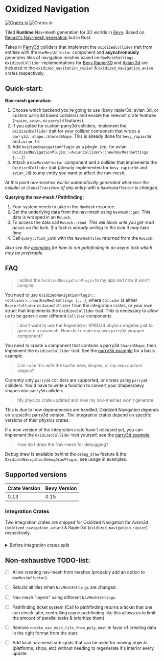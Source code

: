 # Oxidized Navigation
[![Crates.io](https://img.shields.io/crates/v/oxidized_navigation)](https://crates.io/crates/oxidized_navigation/)
![Crates.io](https://img.shields.io/crates/l/oxidized_navigation)

Tiled **Runtime** Nav-mesh generation for 3D worlds in [Bevy](https://bevyengine.org/). Based on [Recast's Nav-mesh generation](https://github.com/recastnavigation/recastnavigation/) but in Rust.

Takes in [Parry3d](https://crates.io/crates/parry3d) colliders that implement the ``OxidizedCollider`` trait from entities with the ``NavMeshAffector`` component and **asynchronously** generates tiles of navigation meshes based on ``NavMeshSettings``. ``OxidizedCollider`` implementations for [Bevy Rapier3D](https://crates.io/crates/bevy_rapier3d) and [Avian 3d](https://crates.io/crates/avian3d) are included in the `oxidized_navitation_rapier` & `oxidized_navigation_avian` crates respectively.

## Quick-start:
**Nav-mesh generation:**
1. Choose which backend you're going to use (bevy_rapier3d, avian_3d, or custom parry3d based colliders) and enable the relevant crate features (`rapier`, `avian`, or `parry3d` features).
2. If you opted for custom parry3d colliders, implement the `OxidizedCollider` trait for your collider component that wraps a `parry3d::shape::SharedShape`. This is already done for `bevy_rapier3d` and `avian_3d`.
3. Add ``OxidizedNavigationPlugin`` as a plugin. (eg. for avian `OxidizedNavigationPlugin::<AvianCollider>::new(NavMeshSettings {...}`)
4. Attach a ``NavMeshAffector`` component and a collider that implements the `OxidizedCollider` trait (already implemented for `bevy_rapier3d` and `avian_3d`) to any entity you want to affect the nav-mesh.

*At this point nav-meshes will be automatically generated whenever the collider or ``GlobalTransform`` of any entity with a ``NavMeshAffector`` is changed.*

**Querying the nav-mesh / Pathfinding:**
1. Your system needs to take in the ``NavMesh`` resource.
2. Get the underlying data from the nav-mesh using ``NavMesh::get``. This data is wrapped in an ``RwLock``.
3. To access the data call ``RwLock::read``. *This will block until you get read acces on the lock. If a task is already writing to the lock it may take time.*
4. Call ``query::find_path`` with the ``NavMeshTiles`` returned from the ``RwLock``. 

*Also see the [examples](https://github.com/TheGrimsey/oxidized_navigation/tree/master/crates/oxidized_navigation/examples) for how to run pathfinding in an async task which may be preferable.*

## FAQ

> I added the `OxidizedNavigationPlugin` to my app and now it won't compile.

You need to use `OxidizedNavigationPlugin::<Collider>::new(NavMeshSettings {...}`, where `Collider` is either `RapierCollider` or `AvianCollider` from the integration crates, or your own struct that implements the `OxidizedCollider` trait. This is necessary to allow us to be generic over different `Collider` components.

> I don't want to use the Rapier3d or XPBD3d physics engines just to generate a navmesh. How do I create my own `parry3d` wrapper component?

You need to create a component that contains a parry3d `SharedShape`, then implement the `OxidizedCollider` trait. See the [parry3d example](./examples/parry3d.rs) for a basic example.

> Can I use this with the builtin bevy shapes, or my own custom shapes?

Currently only `parry3d` colliders are supported, or crates using `parry3d` colliders. You'd have to write a function to convert your shapes/bevy shapes into `parry3d` colliders.

> My physics crate updated and now my nav-meshes won't generate.

This is due to how dependencies are handled, Oxidized Navigation depends on a specific parry3d version. The integration crates depend on specific versions of their physics crates.

If a new version of the integration crate hasn't released yet, you can implement the `OxidizedCollider` trait yourself, see the [parry3d example](https://github.com/TheGrimsey/oxidized_navigation/blob/master/crates/oxidized_navigation/examples/parry3d.rs).

> How do I draw the Nav-mesh for debugging?

Debug draw is available behind the ``debug_draw`` feature & the ``OxidizedNavigationDebugDrawPlugin``, see usage in examples.

## Supported versions

| Crate Version | Bevy Version |
| ------------- | ------------ |
| 0.13          | 0.15         |

### Integration Crates

Two integration crates are shipped for Oxidized Navigation for Avian3d (`oxidized_navigation_avian`) & Rapier3d (`oxidized_navigation_rapier`) respectively.

### 

<details>
<summary> Before integration crates split </summary>
| Crate Version | Bevy Version | Bevy Rapier 3D Version | Bevy Xpbd 3D Version | Avian3D Version     | Parry3d Version |
|---------------|--------------|------------------------|----------------------|---------------------|-----------------|
| 0.12.0        | 0.15         | 0.28                   | unsupported          | git-rev-52cbcec (1) | 0.17            |
| 0.11.0        | 0.14         | 0.27                   | 0.5                  | unsupported         | 0.15/0.16       |
| 0.9.0         | 0.12         | 0.24                   | 0.3                  | unsupported         | 0.13            |
| 0.10.0        | 0.13         | 0.25                   | 0.4                  | unsupported         | 0.13            |
| 0.8.0         | 0.12         | 0.23                   | 0.3                  | unsupported         | 0.13            |
| 0.7.0         | 0.11         | 0.22                   | 0.2                  | unsupported         | 0.13            |
| 0.6.0         | 0.11         | 0.22                   | unsupported          | unsupported         | unsupported     |
| 0.5.X         | 0.10.X       | 0.21                   | unsupported          | unsupported         | unsupported     |
| 0.4.0         | 0.10.X       | 0.21                   | unsupported          | unsupported         | unsupported     |
| 0.3.0         | 0.10.0       | 0.21                   | unsupported          | unsupported         | unsupported     |
| 0.2.0         | 0.9.X        | 0.20                   | unsupported          | unsupported         | unsupported     |
| 0.1.X         | 0.9.X        | 0.19                   | unsupported          | unsupported         | unsupported     |
</details>

## Non-exhaustive TODO-list:

- [ ] Allow creating nav-mesh from meshes (probably add an option to ``NavMeshAffector``).
- [ ] Rebuild all tiles when ``NavMeshSettings`` are changed.

- [ ] Nav-mesh "layers" using different ``NavMeshSettings``.
- [ ] Pathfinding ticket system (Call to pathfinding returns a ticket that one can check later, controlling async pathfinding like this allows us to limit the amount of parallel tasks & prioritize them)
- [ ] Remove ``create_nav_mesh_tile_from_poly_mesh`` in favor of creating data in the right format from the start.

- [ ] Add local nav-mesh sub-grids that can be used for moving objects (platforms, ships, etc) without needing to regenerate it's interior every update.
